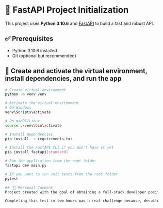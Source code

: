 # 🚀 FastAPI Project Initialization

This project uses **Python 3.10.6** and [FastAPI](https://fastapi.tiangolo.com/) to build a fast and robust API.

## ✅ Prerequisites

- Python 3.10.6 installed
- Git (optional but recommended)

## 🐍 Create and activate the virtual environment, install dependencies, and run the app

```bash
# Create virtual environment
python -m venv venv

# Activate the virtual environment
# On Windows
venv\Scripts\activate

# On macOS/Linux
source .\venv\bin\activate

# Install dependencies
pip install -r requirements.txt

# Install the FastAPI CLI if you don't have it yet
pip install fastapi[standard]

# Run the application from the root folder
fastapi dev main.py

# If you want to run unit tests from the root folder
pytest

## 👨‍💻 Personal Comment
Project created with the goal of obtaining a full-stack developer position at Nexu!!

Completing this test in two hours was a real challenge because, despite knowing the technology, there are always small errors that come up and need to be dealt with, which takes time... The initial setup took more time than I would have liked, which I believe is normal since, as a developer, you don't start projects every day. Sometimes you need to review documentation and other sources to find the best option when starting something new... Obviously, I took more than two hours to complete the project, but I didn't want to submit something incomplete, so I preferred to finish it... you have the final say... thank you very much for considering me!